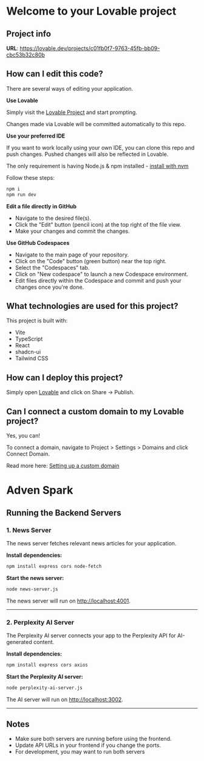 # Welcome to your Lovable project

## Project info

**URL**: https://lovable.dev/projects/c01fb0f7-9763-45fb-bb09-cbc53b32c80b

## How can I edit this code?

There are several ways of editing your application.

**Use Lovable**

Simply visit the [Lovable Project](https://lovable.dev/projects/c01fb0f7-9763-45fb-bb09-cbc53b32c80b) and start prompting.

Changes made via Lovable will be committed automatically to this repo.

**Use your preferred IDE**

If you want to work locally using your own IDE, you can clone this repo and push changes. Pushed changes will also be reflected in Lovable.

The only requirement is having Node.js & npm installed - [install with nvm](https://github.com/nvm-sh/nvm#installing-and-updating)

Follow these steps:

```sh
npm i
npm run dev
```

**Edit a file directly in GitHub**

- Navigate to the desired file(s).
- Click the "Edit" button (pencil icon) at the top right of the file view.
- Make your changes and commit the changes.

**Use GitHub Codespaces**

- Navigate to the main page of your repository.
- Click on the "Code" button (green button) near the top right.
- Select the "Codespaces" tab.
- Click on "New codespace" to launch a new Codespace environment.
- Edit files directly within the Codespace and commit and push your changes once you're done.

## What technologies are used for this project?

This project is built with:

- Vite
- TypeScript
- React
- shadcn-ui
- Tailwind CSS

## How can I deploy this project?

Simply open [Lovable](https://lovable.dev/projects/c01fb0f7-9763-45fb-bb09-cbc53b32c80b) and click on Share -> Publish.

## Can I connect a custom domain to my Lovable project?

Yes, you can!

To connect a domain, navigate to Project > Settings > Domains and click Connect Domain.

Read more here: [Setting up a custom domain](https://docs.lovable.dev/tips-tricks/custom-domain#step-by-step-guide)

# Adven Spark

## Running the Backend Servers

### 1. News Server

The news server fetches relevant news articles for your application.

**Install dependencies:**
```sh
npm install express cors node-fetch
```

**Start the news server:**
```sh
node news-server.js
```
The news server will run on [http://localhost:4001](http://localhost:4001).

---

### 2. Perplexity AI Server

The Perplexity AI server connects your app to the Perplexity API for AI-generated content.

**Install dependencies:**
```sh
npm install express cors axios
```

**Start the Perplexity AI server:**
```sh
node perplexity-ai-server.js
```
The AI server will run on [http://localhost:3002](http://localhost:3002).

---

## Notes

- Make sure both servers are running before using the frontend.
- Update API URLs in your frontend if you change the ports.
- For development, you may want to run both servers
